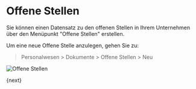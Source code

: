 <!-- add-breadcrumbs -->
# Offene Stellen


Sie können einen Datensatz zu den offenen Stellen in Ihrem Unternehmen über den Menüpunkt "Offene Stellen" erstellen.

Um eine neue Offene Stelle anzulegen, gehen Sie zu:

> Personalwesen > Dokumente > Offene Stellen > Neu

<img class="screenshot" alt="Offene Stellen" src="{{docs_base_url}}/v12/assets/img/human-resources/job-opening.png">

{next}
